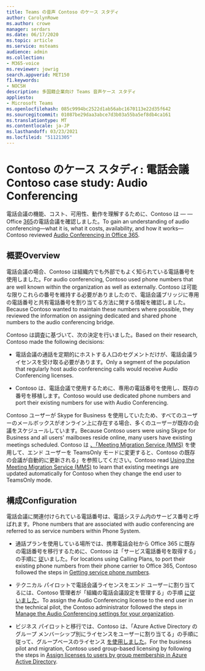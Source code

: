 ```yaml
---
title: Teams の音声 Contoso のケース スタディ
author: CarolynRowe
ms.author: crowe
manager: serdars
ms.date: 06/17/2020
ms.topic: article
ms.service: msteams
audience: admin
ms.collection:
- M365-voice
ms.reviewer: jowrig
search.appverid: MET150
f1.keywords:
- NOCSH
description: 多国籍企業向け Teams 音声ケース スタディ
appliesto:
- Microsoft Teams
ms.openlocfilehash: 085c9994bc2522d1ab56abc1670113e22d35f642
ms.sourcegitcommit: 01087be29daa3abce7d3b03a55ba5ef8db4ca161
ms.translationtype: MT
ms.contentlocale: ja-JP
ms.lasthandoff: 03/23/2021
ms.locfileid: "51121305"
---
```

# <a name="contoso-case-study-audio-conferencing"></a><span data-ttu-id="7001c-103">Contoso のケース スタディ: 電話会議</span><span class="sxs-lookup"><span data-stu-id="7001c-103">Contoso case study: Audio Conferencing</span></span>

<span data-ttu-id="7001c-104">電話会議の機能、コスト、可用性、動作を理解するために、Contoso は &mdash; &mdash; Office [365](deploy-audio-conferencing-teams-landing-page.md)の電話会議を確認しました。</span><span class="sxs-lookup"><span data-stu-id="7001c-104">To gain an understanding of audio conferencing&mdash;what it is, what it costs, availability, and how it works&mdash;Contoso reviewed [Audio Conferencing in Office 365](deploy-audio-conferencing-teams-landing-page.md).</span></span> 

## <a name="overview"></a><span data-ttu-id="7001c-105">概要</span><span class="sxs-lookup"><span data-stu-id="7001c-105">Overview</span></span> 

<span data-ttu-id="7001c-106">電話会議の場合、Contoso は組織内でも外部でもよく知られている電話番号を使用しました。</span><span class="sxs-lookup"><span data-stu-id="7001c-106">For audio conferencing, Contoso used phone numbers that are well known within the organization as well as externally.</span></span> <span data-ttu-id="7001c-107">Contoso は可能な限りこれらの番号を維持する必要がありましたので、電話会議ブリッジに専用の電話番号と共有電話番号を割り当てる方法に関する情報を確認しました。</span><span class="sxs-lookup"><span data-stu-id="7001c-107">Because Contoso wanted to maintain these numbers where possible, they reviewed the information on assigning dedicated and shared phone numbers to the audio conferencing bridge.</span></span> 

<span data-ttu-id="7001c-108">Contoso は調査に基づいて、次の決定を行いました。</span><span class="sxs-lookup"><span data-stu-id="7001c-108">Based on their research, Contoso made the following decisions:</span></span> 

- <span data-ttu-id="7001c-109">電話会議の通話を定期的にホストする人口のセグメントだけが、電話会議ライセンスを受け取る必要があります。</span><span class="sxs-lookup"><span data-stu-id="7001c-109">Only a segment of the population that regularly host audio conferencing calls would receive Audio Conferencing licenses.</span></span> 

- <span data-ttu-id="7001c-110">Contoso は、電話会議で使用するために、専用の電話番号を使用し、既存の番号を移植します。</span><span class="sxs-lookup"><span data-stu-id="7001c-110">Contoso would use dedicated phone numbers and port their existing numbers for use with Audio Conferencing.</span></span>   

<span data-ttu-id="7001c-111">Contoso ユーザーが Skype for Business を使用していたため、すべてのユーザーのメールボックスがオンライン上に存在する場合、多くのユーザーが既存の会議をスケジュールしています。</span><span class="sxs-lookup"><span data-stu-id="7001c-111">Because Contoso users were using Skype for Business and all users' mailboxes reside online, many users have existing meetings scheduled.</span></span> <span data-ttu-id="7001c-112">Contoso は [、「Meeting Migration Service (MMS)](/SkypeForBusiness/audio-conferencing-in-office-365/setting-up-the-meeting-migration-service-mms?bc=%2fmicrosoftteams%2fbreadcrumb%2ftoc.json&toc=%2fMicrosoftTeams%2ftoc.json) を使用して、エンド ユーザーを TeamsOnly モードに変更すると、Contoso の既存の会議が自動的に更新される」を参照してください。</span><span class="sxs-lookup"><span data-stu-id="7001c-112">Contoso read [Using the Meeting Migration Service (MMS)](/SkypeForBusiness/audio-conferencing-in-office-365/setting-up-the-meeting-migration-service-mms?bc=%2fmicrosoftteams%2fbreadcrumb%2ftoc.json&toc=%2fMicrosoftTeams%2ftoc.json) to learn that existing meetings are updated automatically for Contoso when they change the end user to TeamsOnly mode.</span></span>  


## <a name="configuration"></a><span data-ttu-id="7001c-113">構成</span><span class="sxs-lookup"><span data-stu-id="7001c-113">Configuration</span></span>

<span data-ttu-id="7001c-114">電話会議に関連付けられている電話番号は、電話システム内のサービス番号と呼ばれます。</span><span class="sxs-lookup"><span data-stu-id="7001c-114">Phone numbers that are associated with audio conferencing are referred to as service numbers within Phone System.</span></span> 

- <span data-ttu-id="7001c-115">通話プランを使用している場所では、携帯電話会社から Office 365 に既存の電話番号を移行するために、Contoso は「サービス電話番号を取得する」の手順に [従](getting-service-phone-numbers.md)いました。</span><span class="sxs-lookup"><span data-stu-id="7001c-115">For locations using Calling Plans, to port their existing phone numbers from their phone carrier to Office 365, Contoso followed the steps in [Getting service phone numbers](getting-service-phone-numbers.md).</span></span>

- <span data-ttu-id="7001c-116">テクニカル パイロットで電話会議ライセンスをエンド ユーザーに割り当てるには、Contoso 管理者が「組織の電話会議設定を管理する」の手順 [に従いました](manage-the-audio-conferencing-settings-for-my-organization-in-teams.md)。</span><span class="sxs-lookup"><span data-stu-id="7001c-116">To assign the Audio Conferencing license to the end user in the technical pilot, the Contoso administrator followed the steps in [Manage the Audio Conferencing settings for your organization](manage-the-audio-conferencing-settings-for-my-organization-in-teams.md).</span></span> 

- <span data-ttu-id="7001c-117">ビジネス パイロットと移行では、Contoso は、「Azure Active Directory のグループ メンバーシップ別にライセンスをユーザーに割り当てる」の手順に従って、グループベースのライセンス [を使用しました](/azure/active-directory/users-groups-roles/licensing-groups-assign)。</span><span class="sxs-lookup"><span data-stu-id="7001c-117">For the business pilot and migration, Contoso used group-based licensing by following the steps in [Assign licenses to users by group membership in Azure Active Directory](/azure/active-directory/users-groups-roles/licensing-groups-assign).</span></span>  

 

